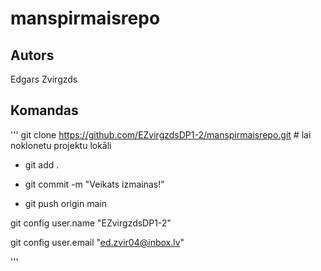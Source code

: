 # manspirmaisrepo
## Autors
Edgars Zvirgzds


## Komandas
'''
git clone https://github.com/EZvirgzdsDP1-2/manspirmaisrepo.git # lai noklonetu projektu lokāli



* git add .

* git commit -m "Veikats izmainas!"

* git push origin main



git config user.name "EZvirgzdsDP1-2"

git config user.email "ed.zvir04@inbox.lv"

'''